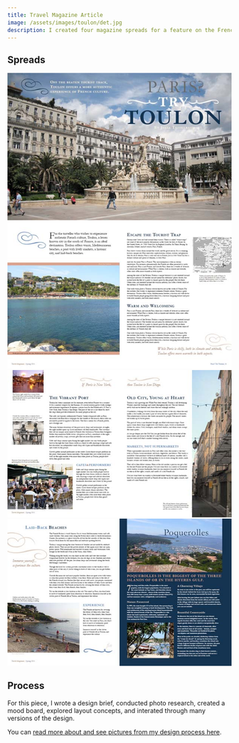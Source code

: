 ```yaml
---
title: Travel Magazine Article
image: /assets/images/toulon/det.jpg
description: I created four magazine spreads for a feature on the French city of Toulon for an assignment in the class Communication Design Fundamentals. 
---
```


## Spreads

![Page 1](/assets/images/toulon/1.jpg)
![Page 2](/assets/images/toulon/2.jpg)
![Page 3](/assets/images/toulon/3.jpg)
![Page 4](/assets/images/toulon/4.jpg)

## Process

For this piece, I wrote a design brief, conducted photo research, created a mood board, explored layout concepts, and interated through many versions of the design.

You can [read more about and see pictures from my design process here](http://juliateitelbaumcdf.wordpress.com/2011/05/02/a6-process/).

